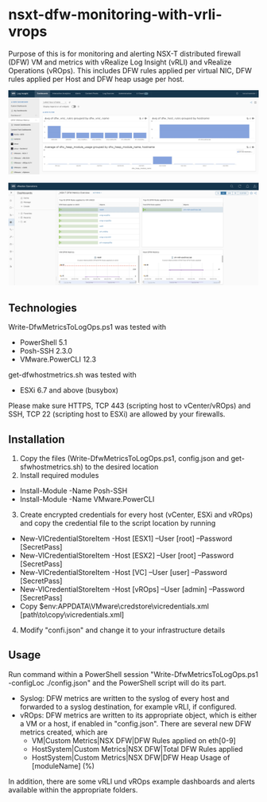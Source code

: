 # nsxt-dfw-monitoring-with-vrli-vrops
Purpose of this is for monitoring and alerting NSX-T distributed firewall (DFW) VM and metrics with vRealize Log Insight (vRLI) and vRealize Operations
(vROps). This includes DFW rules applied per virtual NIC, DFW rules applied per Host and DFW heap usage per host.

![Alt text](https://github.com/kaischwender/nsxt-dfw-monitoring-with-vrli-vrops/blob/main/vRLI/vRLI-Dashboard.jpg?raw=true "vRLI Dashboard")

![Alt text](https://github.com/kaischwender/nsxt-dfw-monitoring-with-vrli-vrops/blob/main/vROps/vROps-Dashboard.jpg?raw=true "vROps Dashboard")

## Technologies
Write-DfwMetricsToLogOps.ps1 was tested with
  - PowerShell 5.1
  - Posh-SSH 2.3.0
  - VMware.PowerCLI 12.3

get-dfwhostmetrics.sh was tested with
  - ESXi 6.7 and above (busybox)
  
Please make sure HTTPS, TCP 443 (scripting host to vCenter/vROps) and SSH, TCP 22 (scripting host to ESXi) are allowed by your firewalls.

## Installation
1. Copy the files (Write-DfwMetricsToLogOps.ps1, config.json and get-sfwhostmetrics.sh) to the desired location
2. Install required modules
  - Install-Module -Name Posh-SSH
  - Install-Module -Name VMware.PowerCLI
3. Create encrypted credentials for every host (vCenter, ESXi and vROps) and copy the credential file to the script location by running
  - New-VICredentialStoreItem -Host [ESX1] –User [root] –Password [SecretPass]
  - New-VICredentialStoreItem -Host [ESX2] –User [root] –Password [SecretPass]
  - New-VICredentialStoreItem -Host [VC] –User [user] –Password [SecretPass]
  - New-VICredentialStoreItem -Host [vROps] –User [admin] –Password [SecretPass]
  - Copy $env:APPDATA\VMware\credstore\vicredentials.xml [path\to\copy\vicredentials.xml]
4. Modify "confi.json" and change it to your infrastructure details

## Usage
Run command within a PowerShell session "Write-DfwMetricsToLogOps.ps1 -configLoc ./config.json" and the PowerShell script will do its part.
- Syslog: DFW metrics are written to the syslog of every host and forwarded to a syslog destination, for example vRLI, if configured.
- vROps: DFW metrics are written to its appropriate object, which is either a VM or a host, if enabled in "config.json". There are several new DFW metrics created, which are
  - VM|Custom Metrics|NSX DFW|DFW Rules applied on eth[0-9]
  - HostSystem|Custom Metrics|NSX DFW|Total DFW Rules applied
  - HostSystem|Custom Metrics|NSX DFW|DFW Heap Usage of [moduleName] (%)
  
In addition, there are some vRLI und vROps example dashboards and alerts available within the appropriate folders.
